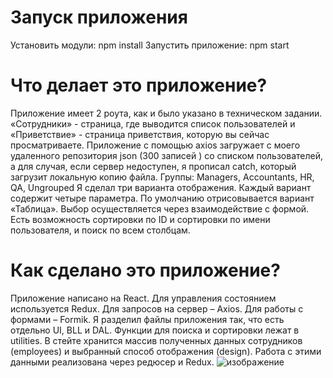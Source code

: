 # Запуск приложения
Установить модули: npm install
Запустить приложение: npm start
# Что делает это приложение?
Приложение имеет 2 роута, как и было указано в техническом задании. «Сотрудники» - страница, где выводится список пользователей и «Приветствие» - страница приветствия, которую вы сейчас просматриваете.
Приложение с помощью axios загружает c моего удаленного репозитория json (300 записей ) со списком пользователей, а для случая, если сервер недоступен, я прописал catch, который загрузит локальную копию файла.
Группы: Managers, Accountants, HR, QA, Ungrouped
Я сделал три варианта отображения. Каждый вариант содержит четыре параметра. По умолчанию отрисовывается вариант «Таблица». Выбор осуществляется через взаимодействие с формой.
Есть возможность сортировки по ID и сортировки по имени пользователя, и поиск по всем столбцам.
# Как сделано это приложение?
Приложение написано на React. Для управления состоянием используется Redux. Для запросов на сервер – Axios. Для работы с формами – Formik.
Я разделил файлы приложения так, что есть отдельно UI, BLL и DAL. Функции для поиска и сортировки лежат в utilities.
В стейте хранится массив полученных данных сотрудников (employees) и выбранный способ отображения (design). Работа с этими данными реализована через редюсер и Redux.
![изображение](https://github.com/user-attachments/assets/8c949eea-be50-4a53-8c81-dba8709159e1)

